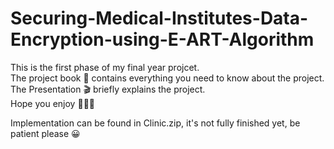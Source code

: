 # Securing-Medical-Institutes-Data-Encryption-using-E-ART-Algorithm<br />
This is the first phase of my final year projcet.<br />
The project book :open_book: contains everything you need to know about the project.<br />
The Presentation :clapper: briefly explains the project.<br />
Hope you enjoy :green_heart::green_heart::green_heart:<br />

Implementation can be found in Clinic.zip, it's not fully finished yet, be patient please 😀
